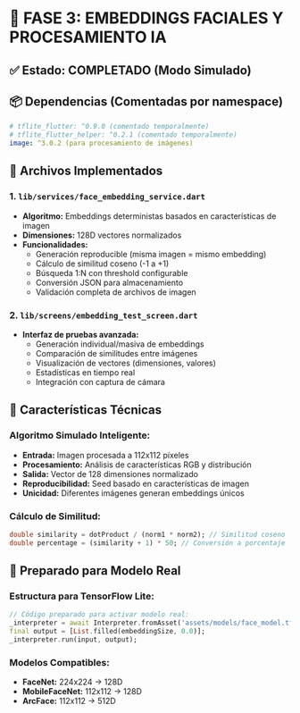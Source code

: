 # 📘 FASE 3: EMBEDDINGS FACIALES Y PROCESAMIENTO IA

## ✅ Estado: COMPLETADO (Modo Simulado)

## 📦 Dependencias (Comentadas por namespace)
```yaml
# tflite_flutter: ^0.9.0 (comentado temporalmente)
# tflite_flutter_helper: ^0.2.1 (comentado temporalmente)
image: ^3.0.2 (para procesamiento de imágenes)
```

## 📁 Archivos Implementados

### 1. `lib/services/face_embedding_service.dart`
- **Algoritmo:** Embeddings deterministas basados en características de imagen
- **Dimensiones:** 128D vectores normalizados
- **Funcionalidades:**
  - Generación reproducible (misma imagen = mismo embedding)
  - Cálculo de similitud coseno (-1 a +1)
  - Búsqueda 1:N con threshold configurable
  - Conversión JSON para almacenamiento
  - Validación completa de archivos de imagen

### 2. `lib/screens/embedding_test_screen.dart`
- **Interfaz de pruebas avanzada:**
  - Generación individual/masiva de embeddings
  - Comparación de similitudes entre imágenes
  - Visualización de vectores (dimensiones, valores)
  - Estadísticas en tiempo real
  - Integración con captura de cámara

## 🧠 Características Técnicas

### Algoritmo Simulado Inteligente:
- **Entrada:** Imagen procesada a 112x112 píxeles
- **Procesamiento:** Análisis de características RGB y distribución
- **Salida:** Vector de 128 dimensiones normalizado
- **Reproducibilidad:** Seed basado en características de imagen
- **Unicidad:** Diferentes imágenes generan embeddings únicos

### Cálculo de Similitud:
```dart
double similarity = dotProduct / (norm1 * norm2); // Similitud coseno
double percentage = (similarity + 1) * 50; // Conversión a porcentaje
```

## 🎯 Preparado para Modelo Real

### Estructura para TensorFlow Lite:
```dart
// Código preparado para activar modelo real:
_interpreter = await Interpreter.fromAsset('assets/models/face_model.tflite');
final output = [List.filled(embeddingSize, 0.0)];
_interpreter.run(input, output);
```

### Modelos Compatibles:
- **FaceNet:** 224x224 → 128D
- **MobileFaceNet:** 112x112 → 128D  
- **ArcFace:** 112x112 → 512D

